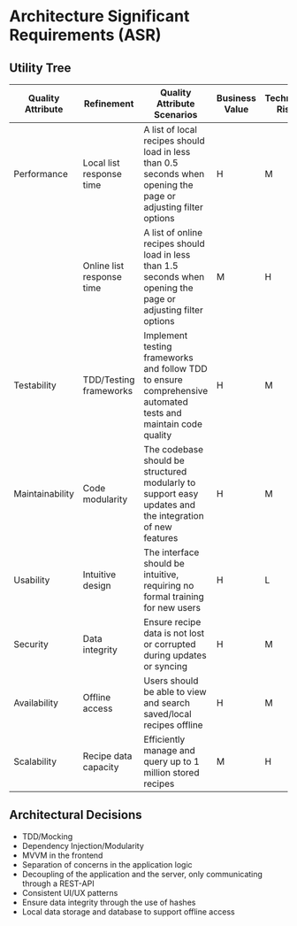 # Architecture Significant Requirements (ASR)
## Utility Tree
|Quality Attribute|Refinement|Quality Attribute Scenarios|Business Value|Technical Risk|
|-----------------|----------|---------------------------|--------------|--------------|
|Performance|Local list response time|A list of local recipes should load in less than 0.5 seconds when opening the page or adjusting filter options|H|M|
|    |Online list response time|A list of online recipes should load in less than 1.5 seconds when opening the page or adjusting filter options|M|H|
|Testability|TDD/Testing frameworks|Implement testing frameworks and follow TDD to ensure comprehensive automated tests and maintain code quality|H|M|
|Maintainability|Code modularity|The codebase should be structured modularly to support easy updates and the integration of new features|H|M|
|Usability|Intuitive design|The interface should be intuitive, requiring no formal training for new users|H|L|
|Security|Data integrity|Ensure recipe data is not lost or corrupted during updates or syncing|H|M|
|Availability|Offline access|Users should be able to view and search saved/local recipes offline|H|M|
|Scalability|Recipe data capacity|Efficiently manage and query up to 1 million stored recipes|M|H|

## Architectural Decisions
- TDD/Mocking
- Dependency Injection/Modularity
- MVVM in the frontend
- Separation of concerns in the application logic
- Decoupling of the application and the server, only communicating through a REST-API
- Consistent UI/UX patterns
- Ensure data integrity through the use of hashes
- Local data storage and database to support offline access

